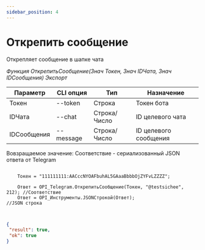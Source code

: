 ```yaml
---
sidebar_position: 4
---
```


# Открепить сообщение
Открепляет сообщение в шапке чата


*Функция ОткрепитьСообщение(Знач Токен, Знач IDЧата, Знач IDСообщения) Экспорт*

  | Параметр | CLI опция | Тип | Назначение |
  |-|-|-|-|
  | Токен | --token | Строка | Токен бота |
  | IDЧата | --chat | Строка/Число | ID целевого чата |
  | IDСообщения | --message | Строка/Число | ID целевого сообщения |
  
  Вовзращаемое значение: Соответствие - сериализованный JSON ответа от Telegram

```bsl title="Пример кода"
	
	Токен = "111111111:AACccNYOAFbuhAL5GAaaBbbbOjZYFvLZZZZ";
	
	Ответ = OPI_Telegram.ОткрепитьСообщение(Токен, "@testsichee", 212); //Соответствие
	Ответ = OPI_Инструменты.JSONСтрокой(Ответ);                         //JSON строка                                            
	
```

```json title="Результат"

{
 "result": true,
 "ok": true
}

```